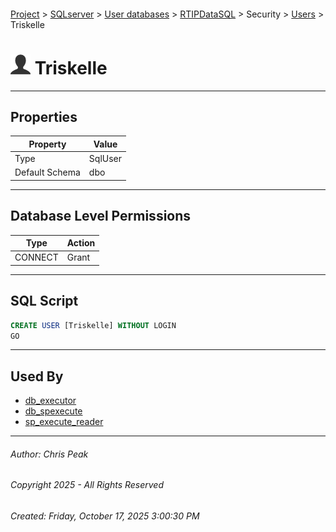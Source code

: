 #### 

[Project](../../../../../index.md) > [SQLserver](../../../../index.md) > [User databases](../../../index.md) > [RTIPDataSQL](../../index.md) > Security > [Users](Users.md) > Triskelle

# ![Users](../../../../../Images/User32.png) Triskelle

---

## <a name="#properties"></a>Properties

| Property | Value |
|---|---|
| Type | SqlUser |
| Default Schema | dbo |


---

## <a name="#databaselevelpermissions"></a>Database Level Permissions

| Type | Action |
|---|---|
| CONNECT | Grant |


---

## <a name="#sqlscript"></a>SQL Script

```sql
CREATE USER [Triskelle] WITHOUT LOGIN
GO

```


---

## <a name="#usedby"></a>Used By

* [db_executor](../Roles/Database_Roles/dbo_db_executor.md)
* [db_spexecute](../Roles/Database_Roles/dbo_db_spexecute.md)
* [sp_execute_reader](../Roles/Database_Roles/dbo_sp_execute_reader.md)


---

###### Author:  Chris Peak

###### Copyright 2025 - All Rights Reserved

###### Created: Friday, October 17, 2025 3:00:30 PM

